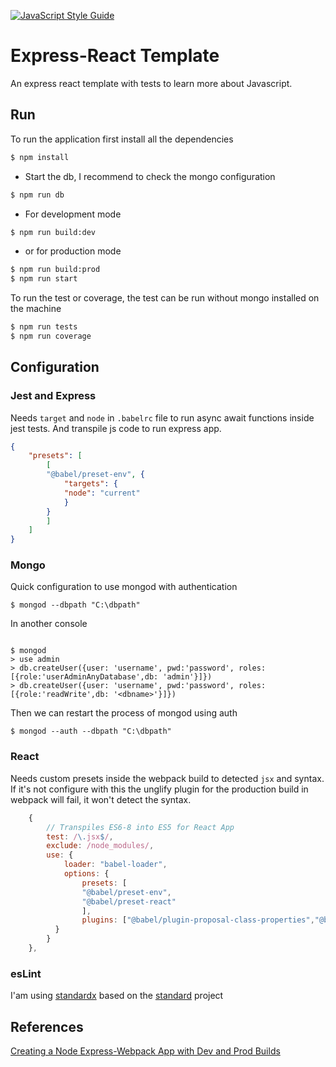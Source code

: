 [![JavaScript Style Guide](https://cdn.rawgit.com/standard/standard/master/badge.svg)](https://github.com/standard/standard)

# Express-React Template
An express react template with tests to learn more about Javascript.

## Run

To run the application first install all the dependencies

```sh
$ npm install
```

* Start the db, I recommend to check the mongo configuration

```sh
$ npm run db
```

* For development mode

```sh
$ npm run build:dev
```

* or for production mode

```sh
$ npm run build:prod
$ npm run start
```

To run the test or coverage, the test can be run without mongo installed on the machine

```sh
$ npm run tests
$ npm run coverage
```

## Configuration

### Jest and Express
Needs `target` and `node` in `.babelrc` file to run async await functions inside jest tests. And transpile js code to run express app.

```json
{
    "presets": [
        [
        "@babel/preset-env", {
            "targets": {
            "node": "current"
            }
        }
        ]
    ]
}
```

### Mongo
Quick configuration to use mongod with authentication

```shell
$ mongod --dbpath "C:\dbpath"
```

In another console

```shell

$ mongod
> use admin
> db.createUser({user: 'username', pwd:'password', roles:[{role:'userAdminAnyDatabase',db: 'admin'}]})
> db.createUser({user: 'username', pwd:'password', roles:[{role:'readWrite',db: '<dbname>'}]})
```

Then we can restart the process of mongod using auth

```shell
$ mongod --auth --dbpath "C:\dbpath"
```

### React

Needs custom presets inside the webpack build to detected `jsx` and syntax.
If it's not configure with this the unglify plugin for the production build in webpack will fail, it won't detect the <App /> syntax.

```js
    {
        // Transpiles ES6-8 into ES5 for React App
        test: /\.jsx$/,
        exclude: /node_modules/,
        use: {
            loader: "babel-loader",
            options: {
                presets: [
                "@babel/preset-env",
                "@babel/preset-react"
                ],
                plugins: ["@babel/plugin-proposal-class-properties","@babel/plugin-proposal-export-default-from"]
          }
        }
    },
```
### esLint

I'am using [standardx](https://github.com/standard/standardx) based on the [standard](https://github.com/standard/standard) project

## References
[Creating a Node Express-Webpack App with Dev and Prod Builds](https://medium.com/@binyamin/creating-a-node-express-webpack-app-with-dev-and-prod-builds-a4962ce51334)

